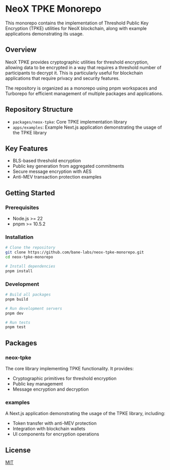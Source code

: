 # NeoX TPKE Monorepo

This monorepo contains the implementation of Threshold Public Key Encryption (TPKE) utilities for NeoX blockchain, along with example applications demonstrating its usage.

## Overview

NeoX TPKE provides cryptographic utilities for threshold encryption, allowing data to be encrypted in a way that requires a threshold number of participants to decrypt it. This is particularly useful for blockchain applications that require privacy and security features.

The repository is organized as a monorepo using pnpm workspaces and Turborepo for efficient management of multiple packages and applications.

## Repository Structure

- `packages/neox-tpke`: Core TPKE implementation library
- `apps/examples`: Example Next.js application demonstrating the usage of the TPKE library

## Key Features

- BLS-based threshold encryption
- Public key generation from aggregated commitments
- Secure message encryption with AES
- Anti-MEV transaction protection examples

## Getting Started

### Prerequisites

- Node.js >= 22
- pnpm >= 10.5.2

### Installation

```bash
# Clone the repository
git clone https://github.com/bane-labs/neox-tpke-monorepo.git
cd neox-tpke-monorepo

# Install dependencies
pnpm install
```

### Development

```bash
# Build all packages
pnpm build

# Run development servers
pnpm dev

# Run tests
pnpm test
```

## Packages

### neox-tpke

The core library implementing TPKE functionality. It provides:

- Cryptographic primitives for threshold encryption
- Public key management
- Message encryption and decryption

### examples

A Next.js application demonstrating the usage of the TPKE library, including:

- Token transfer with anti-MEV protection
- Integration with blockchain wallets
- UI components for encryption operations

## License

[MIT](LICENSE)
